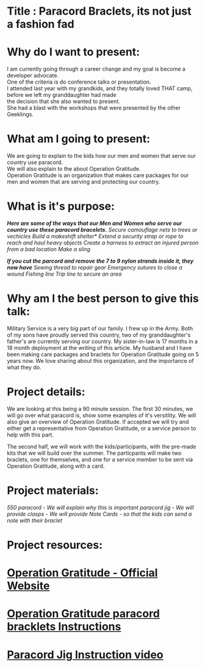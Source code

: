 # Title : Paracord Braclets, its not just a fashion fad 

# Why do I want to present:  
I am currently going through a career change and my goal is become a developer advocate.   
One of the criteria is do conference talks or presentation.   
I attended last year with my grandkids, and they totally loved THAT camp, before we left my granddaughter had made  
the decision that she also wanted to present.  
She had a blast with the workshops that were presented by the other Geeklings.  

# What am I going to present:  

We are going to explain to the kids how our men and women that serve our country use paracord.   
We will also explain to the about Operation Gratitude.  
Operation Gratitude is an organization that makes care packages for our men and women that are serving and   protecting our country.    

# What is it's purpose:   
***Here are some of the ways that our Men and Women who serve our country use these paracord bracelets.***
*Secure camouflage nets to trees or vechicles*
*Build a makeshift shelter**
*Extend a security strap or rope to reach and haul heavy objects*
*Create a harness to extract an injured person from a bad location*
*Make a sling*

***If you cut the parcord and remove the 7 to 9 nylon strands inside it, they now have*** 
*Sewing thread to repair gear*
*Emergency sutures to close a wound*
*Fishing line*
*Trip line to secure an area*

# Why am I the best person to give this talk:  

Military Service is a very big part of our family. 
I frew up in the Army. 
Both of my sons have proudly served this country, two of my granddaughter's father's are currently serving our country. 
My sister-in-law is 17 months in a 18 month deployment at the writing of this article. 
My husband and I have been making care packages and braclets for Operation Gratitude going on 5 years now. 
We love sharing about this organization, and the importance of what they do. 

# Project details:

We are looking at this being a 90 minute session. 
The first 30 minutes, we will go over what paracord is, show some examples of it's versitlity. 
We will also give an overview of Operation Gratitude.
If accepted we will try and either get a representative from Operation Gratitude, or a service  person to help with this part. 

The second half, we will work with the kids/participants, with the pre-made kits that we will build over the summer. 
The particpants will make two braclets, one for themselves, and one for a service member to be sent via Operation Gratitude, along with a card. 

# Project materials:

*550 paracord - We will explain why this is important*
*paracord jig - We will provide*
*clasps - We will provide*
*Note Cards - so that the kids can send a note with their braclet*
# Project resources:

# [Operation Gratitude - Official Website](https://www.operationgratitude.com/)

# [Operation Gratitude paracord bracklets Instructions](https://www.operationgratitude.com/express-your-thanks-group/paracord-bracelets/)

# [Paracord Jig Instruction video](https://www.youtube.com/watch?v=s_pulvLVD-Y)

